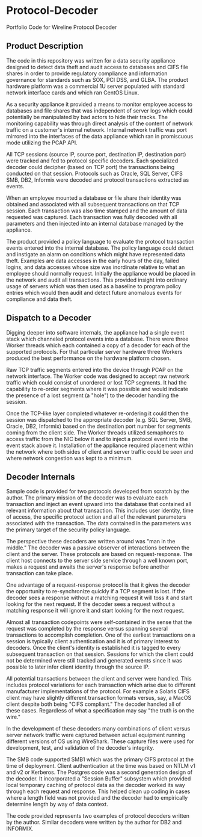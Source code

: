 # Protocol-Decoder
Portfolio Code for Wireline Protocol Decoder

## Product Description
The code in this repository was written for a data security appliance
designed to detect data theft and audit access to databases and CIFS file
shares in order to provide regulatory compliance and information governance
for standards such as SOX, PCI DSS, and  GLBA.  The product hardware
platform was a commercial 1U server populated with standard network
interface cards and which ran CentOS Linux.

As a security appliance it provided a means to monitor employee access to
databases and file shares that was independent of server logs which could
potentially be manipulated by bad actors to hide their tracks.  The
monitoring capability was through direct analysis of the content of network
traffic on a customer's internal network.  Internal network traffic was
port mirrored into the interfaces of the data appliance which ran in
promiscuous mode utilizing the PCAP API.

All TCP sessions (source IP, source port, destination IP, destination port)
were tracked and fed to protocol specific decoders.  Each specialized
decoder could decipher (based on TCP port)  the transactions being
conducted on that session.  Protocols such as Oracle, SQL Server, CIFS
SMB, DB2, Informix were decoded and protocol transactions extracted as
events.

When an employee mounted a database or file share their identity was
obtained and associated with all subsequent transactions on that TCP
session.  Each transaction was also time stamped and the amount of data
requested was captured.  Each transaction was fully decoded with all
parameters and then injected into an internal database managed by the
appliance.

The product provided a policy language to evaluate the protocol transaction
events entered into the internal database.  The policy language could
detect and instigate an alarm on conditions which might have represented
data theft.  Examples are data accesses in the early hours of the day,
failed logins, and data accesses whose size was inordinate relative to what
an employee should normally request.  Initially the appliance would be
placed in the network and audit all transactions.  This provided insight
into ordinary usage of servers which was then used as a baseline to
program policy entries which would then audit and detect future anomalous
events for compliance and data theft.

## Dispatch to a Decoder
Digging deeper into software internals, the appliance had a single event
stack which channeled protocol events into a database.  There were three
Worker threads which each contained a copy of a decoder for each of the
supported protocols.  For that particular server hardware three Workers
produced the best performance on the hardware platform chosen.

Raw TCP traffic segments entered into the device through PCAP on the
network interface.  The Worker code was designed to accept raw network
traffic which could consist of unordered or lost TCP segments.  It had the
capability to re-order segments where it was possible and would indicate
the presence of a lost segment (a "hole") to the decoder handling the
session.

Once the TCP-like layer completed whatever re-ordering it could then the
session was dispatched to the appropriate decoder (e.g. SQL Server, SMB,
Oracle, DB2, Informix) based on the destination port number for segments
coming from the client side.  The Worker threads utilized semaphores to
access traffic from the NIC below it  and to inject a protocol event into
the event stack above it.  Installation of the appliance required placement
within the network where both sides of client and server traffic could be
seen and where network congestion was kept to a minimum.

## Decoder Internals
Sample code is provided for two protocols developed from scratch by the
author.  The primary mission of the decoder was to evaluate each
transaction and inject an event upward into the database that contained
all relevant information about that transaction.  This includes user identity,
time of access, the specific protocol action and all of the relevant
parameters associated with the transaction.  The data contained in the
parameters was the primary target of the security policy language.

The perspective these decoders are written around was "man in the middle."
The decoder was a passive observer of interactions between the client and
the server.  These protocols are based on request-response.  The client
host connects to the server side service through a well known port, makes
a request and awaits the server's response before another transaction can
take place.

One advantage of a request-response protocol is that it gives the decoder
the opportunity to re-synchronize quickly if a TCP segment is lost.  If the
decoder sees a response without a matching request it will toss it and
start looking for the next request.  If the decoder sees a request without
a matching response it will ignore it and start looking for the next request.

Almost all transaction codepoints were self-contained in the sense that the
request was completed by the response versus spanning several transactions
to accomplish completion.  One of the earliest transactions on a session is
typically client authentication and it is of primary interest to decoders.
Once the client's identity is established it is tagged to every subsequent
transaction on that session.  Sessions for which the client could not be
determined were still tracked and generated events since it was possible
to later infer client identity through the source IP.

All potential transactions between the client and server were handled.
This includes protocol variations for each transaction which arise due to
different manufacturer implementations of the protocol.  For example a
Solaris CIFS client may have slightly different transaction formats versus,
say, a MacOS client despite both being "CIFS compliant."  The decoder
handled all of these cases.  Regardless of what a specification may say
"the truth is on the wire."

In the development of these decoders many combinations of client versus
server network traffic were captured between actual equipment running
different versions of OS using WireShark.  These capture files were used
for development, test, and validation of the decoder's integrity.

The SMB code supported SMB1 which was the primary CIFS protocol at the
time of deployment.  Client authentication at the time was based on
NTLM v1 and v2 or Kerberos.  The Postgres code was a second generation
design of the decoder.  It incorporated a "Session Buffer" subsystem
which provided local temporary caching of protocol data as the decoder
worked its way through each request and response.  This helped clean
up coding in cases where a length field was not provided and the decoder
had to empirically determine length by way of data context.

The code provided represents two examples of protocol decoders written
by the author.  Similar decoders were written by the author for DB2 and
INFORMIX.
